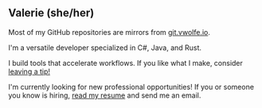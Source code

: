 
## Valerie (she/her)

Most of my GitHub repositories are mirrors from [git.vwolfe.io](https://git.vwolfe.io/valerie/).

I'm a versatile developer specialized in C#, Java, and Rust.

I build tools that accelerate workflows. If you like what I make, consider [leaving a tip!](https://ko-fi.com/sleeplessval)

I'm currently looking for new professional opportunities! If you or someone you know is hiring, [read my resume](https://vwolfe.io/resume) and send me an email.
